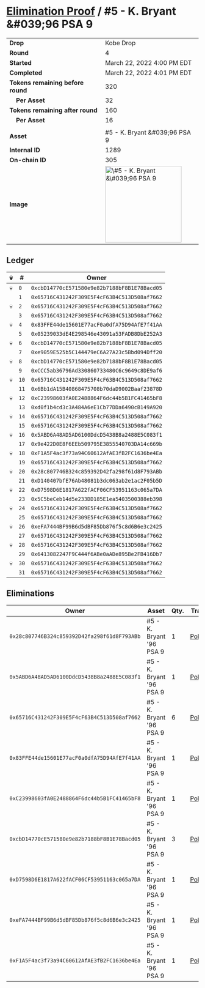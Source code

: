 # [Elimination Proof](./readme.md) / \#5 - K. Bryant &\#039;96 PSA 9

|                                       |                                                                                                                                                                                                     |
| ------------------------------------- | --------------------------------------------------------------------------------------------------------------------------------------------------------------------------------------------------- |
| **Drop**                              | Kobe Drop                                                                                                                                                                                           |
| **Round**                             | 4                                                                                                                                                                                                   |
| **Started**                           | March 22, 2022 4:00 PM EDT                                                                                                                                                                          |
| **Completed**                         | March 22, 2022 4:01 PM EDT                                                                                                                                                                          |
| **Tokens remaining before round**     | 320                                                                                                                                                                                                 |
| **&nbsp;&nbsp;&nbsp;&nbsp;Per Asset** | 32                                                                                                                                                                                                  |
| **Tokens remaining after round**      | 160                                                                                                                                                                                                 |
| **&nbsp;&nbsp;&nbsp;&nbsp;Per Asset** | 16                                                                                                                                                                                                  |
|                                       |                                                                                                                                                                                                     |
| **Asset**                             | \#5 - K. Bryant &\#039;96 PSA 9                                                                                                                                                                     |
| **Internal ID**                       | 1289                                                                                                                                                                                                |
| **On-chain ID**                       | 305                                                                                                                                                                                                 |
| **Image**                             | <img src="https://tcdn.blokpax.com/95d5aeda-852b-4482-90f1-ce44ddef8fdb/a5dbeb76451f83ca4e32d661f9bf4fbb60c0c4838f72e2e1ca3caa2c24571cdb.jpg" height="200" alt="\#5 - K. Bryant &\#039;96 PSA 9" /> |

## Ledger

| 💀  | #    | Owner                                        |
| --- | ---- | -------------------------------------------- |
| 💀  | `0`  | `0xcbD14770cE571580e9e82b7188bF8B1E78Bacd05` |
|     | `1`  | `0x65716C431242F309E5F4cF63B4C513D508af7662` |
| 💀  | `2`  | `0x65716C431242F309E5F4cF63B4C513D508af7662` |
|     | `3`  | `0x65716C431242F309E5F4cF63B4C513D508af7662` |
| 💀  | `4`  | `0x83FFE44de15601E77acF0a0dfA75D94AfE7f41AA` |
|     | `5`  | `0x05239033dE4E298546e43091a53FADB8DbE252A3` |
| 💀  | `6`  | `0xcbD14770cE571580e9e82b7188bF8B1E78Bacd05` |
|     | `7`  | `0xe9059E525b5C144479eC6A27A23c5Bbd094Dff20` |
| 💀  | `8`  | `0xcbD14770cE571580e9e82b7188bF8B1E78Bacd05` |
|     | `9`  | `0xCCC5ab36796Ad330860733480C6c9649c8DE9af6` |
| 💀  | `10` | `0x65716C431242F309E5F4cF63B4C513D508af7662` |
|     | `11` | `0x6Bb1dA15B40868475708b70daD9002Baaf23878D` |
| 💀  | `12` | `0xC23998603fA0E2488864F6dc44b5B1FC41465bF8` |
|     | `13` | `0xd0f1b4cd3c3A484A6eE1Cb77DDa6490cB149A920` |
| 💀  | `14` | `0x65716C431242F309E5F4cF63B4C513D508af7662` |
|     | `15` | `0x65716C431242F309E5F4cF63B4C513D508af7662` |
| 💀  | `16` | `0x5ABD6A48AD5AD6100DdcD5438B8a2488E5C083f1` |
|     | `17` | `0x9e422D0E8F6EEb509795E3855540703DA14c669b` |
| 💀  | `18` | `0xF1A5F4ac3f73a94C60612AfAE3fB2FC1636be4Ea` |
|     | `19` | `0x65716C431242F309E5F4cF63B4C513D508af7662` |
| 💀  | `20` | `0x28c807746B324c859392D42fa298f61d8F793ABb` |
|     | `21` | `0xD140407bfE76Ab48081b3dc063ab2e1ac2F05b5D` |
| 💀  | `22` | `0xD7598D6E1817A622fACF06CF53951163c065a7DA` |
|     | `23` | `0x5C5beCeb14d5e233DD185E1ea5403500388eb398` |
| 💀  | `24` | `0x65716C431242F309E5F4cF63B4C513D508af7662` |
|     | `25` | `0x65716C431242F309E5F4cF63B4C513D508af7662` |
| 💀  | `26` | `0xeFA7444BF99B6d5dBF85Db876f5c8d6B6e3c2425` |
|     | `27` | `0x65716C431242F309E5F4cF63B4C513D508af7662` |
| 💀  | `28` | `0x65716C431242F309E5F4cF63B4C513D508af7662` |
|     | `29` | `0x6413082247F9C444f6ABe0aADe895Be2FB416Db7` |
| 💀  | `30` | `0x65716C431242F309E5F4cF63B4C513D508af7662` |
|     | `31` | `0x65716C431242F309E5F4cF63B4C513D508af7662` |

## Eliminations

| Owner                                        | Asset                     | Qty. | Transaction                                                                                                  |
| -------------------------------------------- | ------------------------- | ---- | ------------------------------------------------------------------------------------------------------------ |
| `0x28c807746B324c859392D42fa298f61d8F793ABb` | \#5 - K. Bryant '96 PSA 9 | 1    | [Polygonscan](https://polygonscan.com/tx/0x7be987d296e0021e94ace2826c6373c2b8ee3c58a4288db4219066e0d049de56) |
| `0x5ABD6A48AD5AD6100DdcD5438B8a2488E5C083f1` | \#5 - K. Bryant '96 PSA 9 | 1    | [Polygonscan](https://polygonscan.com/tx/0xd7f7a58f8f432a40705c0d9c7121091fe5f68615bd534a2407f4c22007803b74) |
| `0x65716C431242F309E5F4cF63B4C513D508af7662` | \#5 - K. Bryant '96 PSA 9 | 6    | [Polygonscan](https://polygonscan.com/tx/0x3d11bbad34e68ec424fa8a3fe106053b1ba1bfaeae03fefd769fd00fafaae999) |
| `0x83FFE44de15601E77acF0a0dfA75D94AfE7f41AA` | \#5 - K. Bryant '96 PSA 9 | 1    | [Polygonscan](https://polygonscan.com/tx/0x7d4bd30c3428b653608be7ee3015d65aacd4fbbd1693f6c0e91e2ad6865aa71e) |
| `0xC23998603fA0E2488864F6dc44b5B1FC41465bF8` | \#5 - K. Bryant '96 PSA 9 | 1    | [Polygonscan](https://polygonscan.com/tx/0x389137fa0446f1fc12e3c6411e67804fa0fd059905df654fdc04ea3c1b56ddfe) |
| `0xcbD14770cE571580e9e82b7188bF8B1E78Bacd05` | \#5 - K. Bryant '96 PSA 9 | 3    | [Polygonscan](https://polygonscan.com/tx/0xaebbe4a6b1aace7795bb84d63dc2157795062f791c621c7819ef7e82cfb65fce) |
| `0xD7598D6E1817A622fACF06CF53951163c065a7DA` | \#5 - K. Bryant '96 PSA 9 | 1    | [Polygonscan](https://polygonscan.com/tx/0xb30583932dc4afa06e79f4b436d916ad678da574ed4ea92971113dd8a6c61168) |
| `0xeFA7444BF99B6d5dBF85Db876f5c8d6B6e3c2425` | \#5 - K. Bryant '96 PSA 9 | 1    | [Polygonscan](https://polygonscan.com/tx/0x1f7a8debc912e3f5e7f7c7934a2be59ac798d750e03b8442e19fb64371a24972) |
| `0xF1A5F4ac3f73a94C60612AfAE3fB2FC1636be4Ea` | \#5 - K. Bryant '96 PSA 9 | 1    | [Polygonscan](https://polygonscan.com/tx/0x81249591edf170d8190c45aa0a9037b02219eea2d07c196d4e8576aa4a4d842d) |
